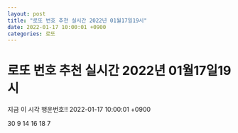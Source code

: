 ```yaml
---
layout: post
title: "로또 번호 추천 실시간 2022년 01월17일19시"
date: 2022-01-17 10:00:01 +0900
categories: 로또
---
```


# 로또 번호 추천 실시간 2022년 01월17일19시

지금 이 시각 행운번호!! 2022-01-17 10:00:01 +0900

 30  9  14  16  18  7 

